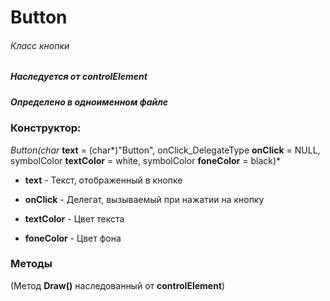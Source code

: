 # Button
###### Класс кнопки
##### Наследуется от controlElement
##### Определено в одноименном файле


### Конструктор:

*Button(char* **text** = (char*)"Button", onClick_DelegateType **onClick** = NULL, symbolColor **textColor** = white, symbolColor **foneColor** = black)*

* **text** - Текст, отображенный в кнопке

* **onClick** - Делегат, вызываемый при нажатии на кнопку

* **textColor** - Цвет текста

* **foneColor** - Цвет фона


### Методы

(Метод **Draw()** наследованный от **controlElement**)